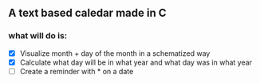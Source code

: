 ## A text based caledar made in C

### what will do is:
- [x] Visualize month + day of the month in a schematized way
- [x] Calculate what day will be in what year and what day was in what year
- [ ] Create a reminder with * on a date
